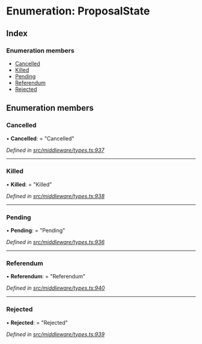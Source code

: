 # Enumeration: ProposalState

## Index

### Enumeration members

* [Cancelled](middleware.proposalstate.md#cancelled)
* [Killed](middleware.proposalstate.md#killed)
* [Pending](middleware.proposalstate.md#pending)
* [Referendum](middleware.proposalstate.md#referendum)
* [Rejected](middleware.proposalstate.md#rejected)

## Enumeration members

###  Cancelled

• **Cancelled**: = "Cancelled"

*Defined in [src/middleware/types.ts:937](https://github.com/PolymathNetwork/polymesh-sdk/blob/d7c2770/src/middleware/types.ts#L937)*

___

###  Killed

• **Killed**: = "Killed"

*Defined in [src/middleware/types.ts:938](https://github.com/PolymathNetwork/polymesh-sdk/blob/d7c2770/src/middleware/types.ts#L938)*

___

###  Pending

• **Pending**: = "Pending"

*Defined in [src/middleware/types.ts:936](https://github.com/PolymathNetwork/polymesh-sdk/blob/d7c2770/src/middleware/types.ts#L936)*

___

###  Referendum

• **Referendum**: = "Referendum"

*Defined in [src/middleware/types.ts:940](https://github.com/PolymathNetwork/polymesh-sdk/blob/d7c2770/src/middleware/types.ts#L940)*

___

###  Rejected

• **Rejected**: = "Rejected"

*Defined in [src/middleware/types.ts:939](https://github.com/PolymathNetwork/polymesh-sdk/blob/d7c2770/src/middleware/types.ts#L939)*
